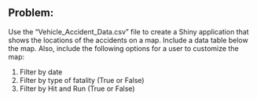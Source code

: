 ## Problem:
Use the “Vehicle_Accident_Data.csv” file to create a Shiny application that shows the locations of the accidents on a map. Include a data table below the map.
Also, include the following options for a user to customize the map:
1. Filter by date
2. Filter by type of fatality (True or False)
3. Filter by Hit and Run (True or False)
